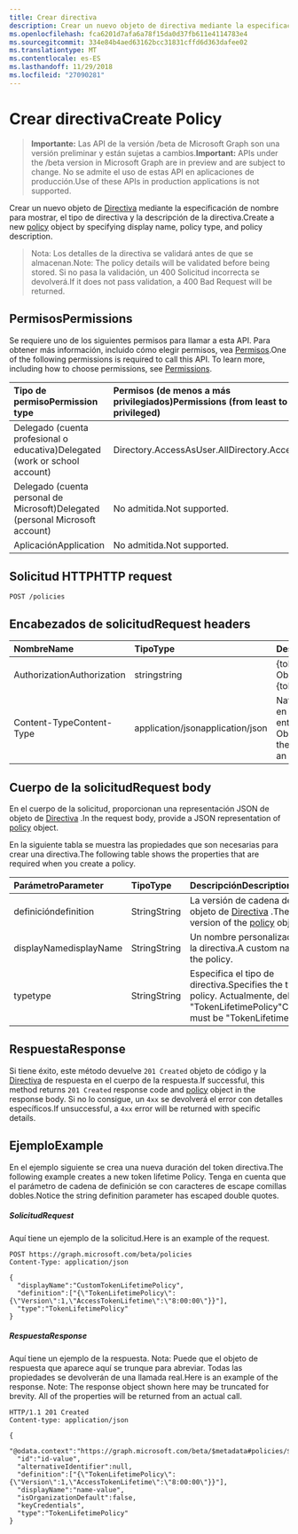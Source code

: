 ```yaml
---
title: Crear directiva
description: Crear un nuevo objeto de directiva mediante la especificación de nombre para mostrar, el tipo de directiva y la descripción de la directiva.
ms.openlocfilehash: fca6201d7afa6a78f15da0d37fb611e4114783e4
ms.sourcegitcommit: 334e84b4aed63162bcc31831cffd6d363dafee02
ms.translationtype: MT
ms.contentlocale: es-ES
ms.lasthandoff: 11/29/2018
ms.locfileid: "27090281"
---
```

# <a name="create-policy"></a><span data-ttu-id="de7ef-103">Crear directiva</span><span class="sxs-lookup"><span data-stu-id="de7ef-103">Create Policy</span></span>

> <span data-ttu-id="de7ef-104">**Importante:** Las API de la versión /beta de Microsoft Graph son una versión preliminar y están sujetas a cambios.</span><span class="sxs-lookup"><span data-stu-id="de7ef-104">**Important:** APIs under the /beta version in Microsoft Graph are in preview and are subject to change.</span></span> <span data-ttu-id="de7ef-105">No se admite el uso de estas API en aplicaciones de producción.</span><span class="sxs-lookup"><span data-stu-id="de7ef-105">Use of these APIs in production applications is not supported.</span></span>

<span data-ttu-id="de7ef-106">Crear un nuevo objeto de [Directiva](../resources/policy.md) mediante la especificación de nombre para mostrar, el tipo de directiva y la descripción de la directiva.</span><span class="sxs-lookup"><span data-stu-id="de7ef-106">Create a new [policy](../resources/policy.md) object by specifying display name, policy type, and policy description.</span></span>

><span data-ttu-id="de7ef-107">Nota: Los detalles de la directiva se validará antes de que se almacenan.</span><span class="sxs-lookup"><span data-stu-id="de7ef-107">Note: The policy details will be validated before being stored.</span></span> <span data-ttu-id="de7ef-108">Si no pasa la validación, un 400 Solicitud incorrecta se devolverá.</span><span class="sxs-lookup"><span data-stu-id="de7ef-108">If it does not pass validation, a 400 Bad Request will be returned.</span></span>

## <a name="permissions"></a><span data-ttu-id="de7ef-109">Permisos</span><span class="sxs-lookup"><span data-stu-id="de7ef-109">Permissions</span></span>
<span data-ttu-id="de7ef-p103">Se requiere uno de los siguientes permisos para llamar a esta API. Para obtener más información, incluido cómo elegir permisos, vea [Permisos](/graph/permissions-reference).</span><span class="sxs-lookup"><span data-stu-id="de7ef-p103">One of the following permissions is required to call this API. To learn more, including how to choose permissions, see [Permissions](/graph/permissions-reference).</span></span>

|<span data-ttu-id="de7ef-112">Tipo de permiso</span><span class="sxs-lookup"><span data-stu-id="de7ef-112">Permission type</span></span>      | <span data-ttu-id="de7ef-113">Permisos (de menos a más privilegiados)</span><span class="sxs-lookup"><span data-stu-id="de7ef-113">Permissions (from least to most privileged)</span></span>              |
|:--------------------|:---------------------------------------------------------|
|<span data-ttu-id="de7ef-114">Delegado (cuenta profesional o educativa)</span><span class="sxs-lookup"><span data-stu-id="de7ef-114">Delegated (work or school account)</span></span> | <span data-ttu-id="de7ef-115">Directory.AccessAsUser.All</span><span class="sxs-lookup"><span data-stu-id="de7ef-115">Directory.AccessAsUser.All</span></span>    |
|<span data-ttu-id="de7ef-116">Delegado (cuenta personal de Microsoft)</span><span class="sxs-lookup"><span data-stu-id="de7ef-116">Delegated (personal Microsoft account)</span></span> | <span data-ttu-id="de7ef-117">No admitida.</span><span class="sxs-lookup"><span data-stu-id="de7ef-117">Not supported.</span></span>    |
|<span data-ttu-id="de7ef-118">Aplicación</span><span class="sxs-lookup"><span data-stu-id="de7ef-118">Application</span></span> | <span data-ttu-id="de7ef-119">No admitida.</span><span class="sxs-lookup"><span data-stu-id="de7ef-119">Not supported.</span></span> |

## <a name="http-request"></a><span data-ttu-id="de7ef-120">Solicitud HTTP</span><span class="sxs-lookup"><span data-stu-id="de7ef-120">HTTP request</span></span>

```http
POST /policies
```
## <a name="request-headers"></a><span data-ttu-id="de7ef-121">Encabezados de solicitud</span><span class="sxs-lookup"><span data-stu-id="de7ef-121">Request headers</span></span>
| <span data-ttu-id="de7ef-122">Nombre</span><span class="sxs-lookup"><span data-stu-id="de7ef-122">Name</span></span>       | <span data-ttu-id="de7ef-123">Tipo</span><span class="sxs-lookup"><span data-stu-id="de7ef-123">Type</span></span> | <span data-ttu-id="de7ef-124">Descripción</span><span class="sxs-lookup"><span data-stu-id="de7ef-124">Description</span></span>|
|:---------------|:--------|:----------|
| <span data-ttu-id="de7ef-125">Authorization</span><span class="sxs-lookup"><span data-stu-id="de7ef-125">Authorization</span></span>  | <span data-ttu-id="de7ef-126">string</span><span class="sxs-lookup"><span data-stu-id="de7ef-126">string</span></span>  | <span data-ttu-id="de7ef-p104">{token} de portador. Obligatorio.</span><span class="sxs-lookup"><span data-stu-id="de7ef-p104">Bearer {token}. Required.</span></span> |
| <span data-ttu-id="de7ef-129">Content-Type</span><span class="sxs-lookup"><span data-stu-id="de7ef-129">Content-Type</span></span> | <span data-ttu-id="de7ef-130">application/json</span><span class="sxs-lookup"><span data-stu-id="de7ef-130">application/json</span></span>  | <span data-ttu-id="de7ef-p105">Naturaleza de los datos en el cuerpo de una entidad. Obligatorio.</span><span class="sxs-lookup"><span data-stu-id="de7ef-p105">Nature of the data in the body of an entity. Required.</span></span> |

## <a name="request-body"></a><span data-ttu-id="de7ef-133">Cuerpo de la solicitud</span><span class="sxs-lookup"><span data-stu-id="de7ef-133">Request body</span></span>
<span data-ttu-id="de7ef-134">En el cuerpo de la solicitud, proporcionan una representación JSON de objeto de [Directiva](../resources/policy.md) .</span><span class="sxs-lookup"><span data-stu-id="de7ef-134">In the request body, provide a JSON representation of [policy](../resources/policy.md) object.</span></span>

<span data-ttu-id="de7ef-135">En la siguiente tabla se muestra las propiedades que son necesarias para crear una directiva.</span><span class="sxs-lookup"><span data-stu-id="de7ef-135">The following table shows the properties that are required when you create a policy.</span></span>

| <span data-ttu-id="de7ef-136">Parámetro</span><span class="sxs-lookup"><span data-stu-id="de7ef-136">Parameter</span></span>    | <span data-ttu-id="de7ef-137">Tipo</span><span class="sxs-lookup"><span data-stu-id="de7ef-137">Type</span></span>   |<span data-ttu-id="de7ef-138">Descripción</span><span class="sxs-lookup"><span data-stu-id="de7ef-138">Description</span></span>|
|:---------------|:--------|:----------|
|<span data-ttu-id="de7ef-139">definición</span><span class="sxs-lookup"><span data-stu-id="de7ef-139">definition</span></span>|<span data-ttu-id="de7ef-140">String</span><span class="sxs-lookup"><span data-stu-id="de7ef-140">String</span></span>|<span data-ttu-id="de7ef-141">La versión de cadena del objeto de [Directiva](../resources/policy.md) .</span><span class="sxs-lookup"><span data-stu-id="de7ef-141">The string version of the [policy](../resources/policy.md) object.</span></span>|
|<span data-ttu-id="de7ef-142">displayName</span><span class="sxs-lookup"><span data-stu-id="de7ef-142">displayName</span></span>|<span data-ttu-id="de7ef-143">String</span><span class="sxs-lookup"><span data-stu-id="de7ef-143">String</span></span>|<span data-ttu-id="de7ef-144">Un nombre personalizado para la directiva.</span><span class="sxs-lookup"><span data-stu-id="de7ef-144">A custom name for the policy.</span></span>|
|<span data-ttu-id="de7ef-145">type</span><span class="sxs-lookup"><span data-stu-id="de7ef-145">type</span></span>|<span data-ttu-id="de7ef-146">String</span><span class="sxs-lookup"><span data-stu-id="de7ef-146">String</span></span>|<span data-ttu-id="de7ef-147">Especifica el tipo de directiva.</span><span class="sxs-lookup"><span data-stu-id="de7ef-147">Specifies the type of policy.</span></span> <span data-ttu-id="de7ef-148">Actualmente, debe ser "TokenLifetimePolicy"</span><span class="sxs-lookup"><span data-stu-id="de7ef-148">Currently must be "TokenLifetimePolicy"</span></span>|

## <a name="response"></a><span data-ttu-id="de7ef-149">Respuesta</span><span class="sxs-lookup"><span data-stu-id="de7ef-149">Response</span></span>

<span data-ttu-id="de7ef-150">Si tiene éxito, este método devuelve `201 Created` objeto de código y la [Directiva](../resources/policy.md) de respuesta en el cuerpo de la respuesta.</span><span class="sxs-lookup"><span data-stu-id="de7ef-150">If successful, this method returns `201 Created` response code and [policy](../resources/policy.md) object in the response body.</span></span> <span data-ttu-id="de7ef-151">Si no lo consigue, un `4xx` se devolverá el error con detalles específicos.</span><span class="sxs-lookup"><span data-stu-id="de7ef-151">If unsuccessful, a `4xx` error will be returned with specific details.</span></span>  

## <a name="example"></a><span data-ttu-id="de7ef-152">Ejemplo</span><span class="sxs-lookup"><span data-stu-id="de7ef-152">Example</span></span>
<span data-ttu-id="de7ef-153">En el ejemplo siguiente se crea una nueva duración del token directiva.</span><span class="sxs-lookup"><span data-stu-id="de7ef-153">The following example creates a new token lifetime Policy.</span></span> <span data-ttu-id="de7ef-154">Tenga en cuenta que el parámetro de cadena de definición se con caracteres de escape comillas dobles.</span><span class="sxs-lookup"><span data-stu-id="de7ef-154">Notice the string definition parameter has escaped double quotes.</span></span>

##### <a name="request"></a><span data-ttu-id="de7ef-155">Solicitud</span><span class="sxs-lookup"><span data-stu-id="de7ef-155">Request</span></span>
<span data-ttu-id="de7ef-156">Aquí tiene un ejemplo de la solicitud.</span><span class="sxs-lookup"><span data-stu-id="de7ef-156">Here is an example of the request.</span></span>

```http
POST https://graph.microsoft.com/beta/policies
Content-Type: application/json

{
  "displayName":"CustomTokenLifetimePolicy",
  "definition":["{\"TokenLifetimePolicy\":{\"Version\":1,\"AccessTokenLifetime\":\"8:00:00\"}}"],
  "type":"TokenLifetimePolicy"
}
```

##### <a name="response"></a><span data-ttu-id="de7ef-157">Respuesta</span><span class="sxs-lookup"><span data-stu-id="de7ef-157">Response</span></span>
<span data-ttu-id="de7ef-p109">Aquí tiene un ejemplo de la respuesta. Nota: Puede que el objeto de respuesta que aparece aquí se trunque para abreviar. Todas las propiedades se devolverán de una llamada real.</span><span class="sxs-lookup"><span data-stu-id="de7ef-p109">Here is an example of the response. Note: The response object shown here may be truncated for brevity. All of the properties will be returned from an actual call.</span></span>

```http
HTTP/1.1 201 Created
Content-type: application/json

{
  "@odata.context":"https://graph.microsoft.com/beta/$metadata#policies/$entity",
  "id":"id-value",
  "alternativeIdentifier":null,
  "definition":["{\"TokenLifetimePolicy\":{\"Version\":1,\"AccessTokenLifetime\":\"8:00:00\"}}"],
  "displayName":"name-value",
  "isOrganizationDefault":false,
  "keyCredentials",
  "type":"TokenLifetimePolicy"
}

```

<!-- uuid: 8fcb5dbc-d5aa-4681-8e31-b001d5168d79
2015-10-25 14:57:30 UTC -->
<!-- {
  "type": "#page.annotation",
  "description": "message: createReply",
  "keywords": "",
  "section": "documentation",
  "tocPath": ""
}-->
